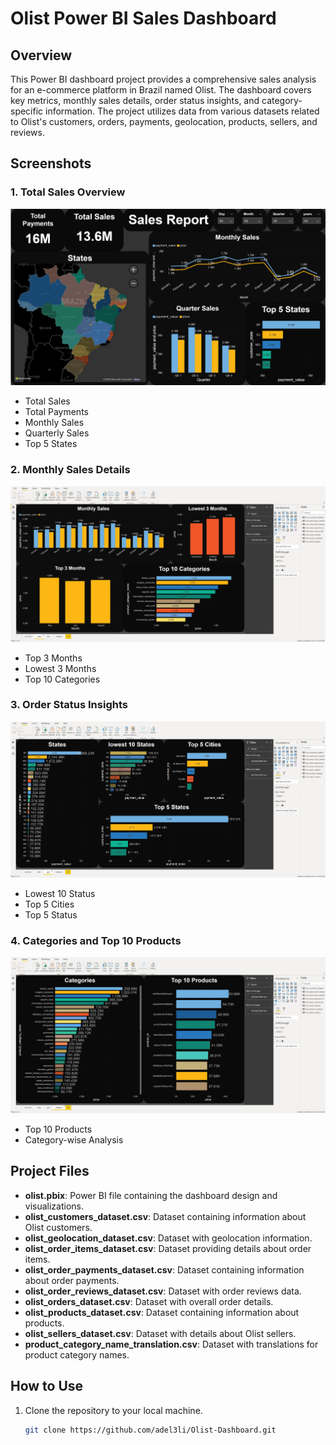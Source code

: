 # Olist Power BI Sales Dashboard

## Overview
This Power BI dashboard project provides a comprehensive sales analysis for an e-commerce platform in Brazil named Olist. The dashboard covers key metrics, monthly sales details, order status insights, and category-specific information. The project utilizes data from various datasets related to Olist's customers, orders, payments, geolocation, products, sellers, and reviews.

## Screenshots

### 1. Total Sales Overview
![Total Sales Overview](Screenshot1.png)
- Total Sales
- Total Payments
- Monthly Sales
- Quarterly Sales
- Top 5 States

### 2. Monthly Sales Details
![Monthly Sales Details](Screenshot2.png)
- Top 3 Months
- Lowest 3 Months
- Top 10 Categories

### 3. Order Status Insights
![Order Status Insights](Screenshot3.png)
- Lowest 10 Status
- Top 5 Cities
- Top 5 Status

### 4. Categories and Top 10 Products
![Categories and Top 10 Products](Screenshot4.png)
- Top 10 Products
- Category-wise Analysis

## Project Files

- **olist.pbix**: Power BI file containing the dashboard design and visualizations.
- **olist_customers_dataset.csv**: Dataset containing information about Olist customers.
- **olist_geolocation_dataset.csv**: Dataset with geolocation information.
- **olist_order_items_dataset.csv**: Dataset providing details about order items.
- **olist_order_payments_dataset.csv**: Dataset containing information about order payments.
- **olist_order_reviews_dataset.csv**: Dataset with order reviews data.
- **olist_orders_dataset.csv**: Dataset with overall order details.
- **olist_products_dataset.csv**: Dataset containing information about products.
- **olist_sellers_dataset.csv**: Dataset with details about Olist sellers.
- **product_category_name_translation.csv**: Dataset with translations for product category names.

## How to Use

1. Clone the repository to your local machine.
   ```bash
   git clone https://github.com/adel3li/Olist-Dashboard.git
